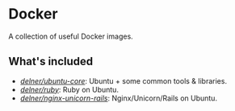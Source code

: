 # Docker

A collection of useful Docker images.

## What's included

 - [*delner/ubuntu-core*](https://hub.docker.com/r/delner/ubuntu-core/): Ubuntu + some common tools & libraries.
 - [*delner/ruby*](https://hub.docker.com/r/delner/ruby/): Ruby on Ubuntu.
 - [*delner/nginx-unicorn-rails*](https://hub.docker.com/r/delner/nginx-unicorn-rails/): Nginx/Unicorn/Rails on Ubuntu.